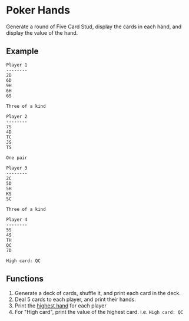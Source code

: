 # Poker Hands

Generate a round of Five Card Stud, display the cards in each hand, and display
the value of the hand.

## Example

    Player 1
    --------
    2D
    6D
    9H
    6H
    6S

    Three of a kind

    Player 2
    --------
    7S
    4D
    TC
    JS
    TS

    One pair

    Player 3
    --------
    2C
    5D
    5H
    KS
    5C

    Three of a kind

    Player 4
    --------
    5S
    4S
    TH
    QC
    7D

    High card: QC

## Functions

1. Generate a deck of cards, shuffle it, and print each card in the deck.
1. Deal 5 cards to each player, and print their hands.
1. Print the [highest hand] for each player
1. For "High card", print the value of the highest card. i.e. `High card: QC`

[highest hand]: http://en.wikipedia.org/wiki/List_of_poker_hands
